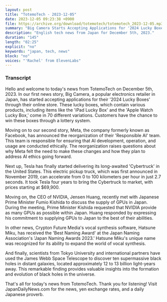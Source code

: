 ```yaml
---
layout: post
title: "TotemoTech - 2023-12-05"
date: 2023-12-05 09:23:38 +0900
file: https://archive.org/download/totemotech/totemotech_2023-12-05.mp3
summary: "Big Camera Starts Accepting Applications for '2024 Lucky Boxes' and Meta Reorganizes 'Responsible AI' Team, & more…"
description: "English tech news from Japan for December 5th, 2023."
duration: "145"
length: "02:25"
explicit: "no"
keywords: "japan, tech, news"
block: "no"
voices: "'Rachel' from ElevenLabs"
---
```


### Transcript

Hello and welcome to today's news from TotemoTech on December 5th, 2023. In our first news story, Big Camera, a popular electronics retailer in Japan, has started accepting applications for their '2024 Lucky Boxes' through their online store. These lucky boxes, which contain various products, including items like the 'iPad Lucky Box' and the 'Apple Watch Lucky Box,' come in 70 different variations. Customers have the chance to win these boxes through a lottery system.

Moving on to our second story, Meta, the company formerly known as Facebook, has announced the reorganization of their 'Responsible AI' team. This team is responsible for ensuring that AI development, operation, and usage are conducted ethically. The reorganization raises questions about why Meta felt the need to make these changes and how they plan to address AI ethics going forward.

Next up, Tesla has finally started delivering its long-awaited 'Cybertruck' in the United States. This electric pickup truck, which was first announced in November 2019, can accelerate from 0 to 100 kilometers per hour in just 2.7 seconds. It took Tesla four years to bring the Cybertruck to market, with prices starting at $69,900.

Moving on, the CEO of NVIDIA, Jensen Huang, recently met with Japanese Prime Minister Fumio Kishida to discuss the supply of GPUs in Japan. During the meeting, Prime Minister Kishida requested that NVIDIA provide as many GPUs as possible within Japan. Huang responded by expressing his commitment to supplying GPUs to Japan to the best of their abilities.

In other news, Crypton Future Media's vocal synthesis software, Hatsune Miku, has received the 'Best Naming Award' at the Japan Naming Association's 'Japan Naming Awards 2023.' Hatsune Miku's unique name was recognized for its ability to expand the world of vocal synthesis.

And finally, scientists from Tokyo University and international partners have used the James Webb Space Telescope to discover ten supermassive black holes in distant galaxies, located approximately 12 to 13 billion light-years away. This remarkable finding provides valuable insights into the formation and evolution of black holes in the universe.

That's all for today's news from TotemoTech. Thank you for listening!   Visit JapanDailyNews.com for the news, yen exchange rates, and a daily Japanese proverb.
